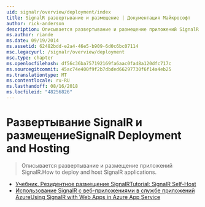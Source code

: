 ```yaml
---
uid: signalr/overview/deployment/index
title: SignalR развертывание и размещение | Документация Майкрософт
author: rick-anderson
description: Описывается развертывание и размещение приложений SignalR.
ms.author: riande
ms.date: 09/19/2014
ms.assetid: 62482bdd-e2a4-46e5-b909-6d0c6bc07114
msc.legacyurl: /signalr/overview/deployment
msc.type: chapter
ms.openlocfilehash: df56c36ba757192169fa6aac0fa48a120dfc717c
ms.sourcegitcommit: 45ac74e400f9f2b7dbded66297730f6f14a4eb25
ms.translationtype: MT
ms.contentlocale: ru-RU
ms.lasthandoff: 08/16/2018
ms.locfileid: "48256826"
---
```

<a name="signalr-deployment-and-hosting"></a><span data-ttu-id="f90dc-103">Развертывание SignalR и размещение</span><span class="sxs-lookup"><span data-stu-id="f90dc-103">SignalR Deployment and Hosting</span></span>
====================
> <span data-ttu-id="f90dc-104">Описывается развертывание и размещение приложений SignalR.</span><span class="sxs-lookup"><span data-stu-id="f90dc-104">How to deploy and host SignalR applications.</span></span>


- [<span data-ttu-id="f90dc-105">Учебник. Резидентное размещение SignalR</span><span class="sxs-lookup"><span data-stu-id="f90dc-105">Tutorial: SignalR Self-Host</span></span>](tutorial-signalr-self-host.md)
- [<span data-ttu-id="f90dc-106">Использование SignalR с веб-приложениями в службе приложений Azure</span><span class="sxs-lookup"><span data-stu-id="f90dc-106">Using SignalR with Web Apps in Azure App Service</span></span>](using-signalr-with-azure-web-sites.md)
